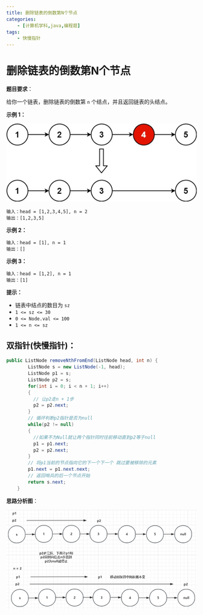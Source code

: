 ```yaml
---
title: 删除链表的倒数第N个节点
categories:
    - [计算机学科,java,编程题]
tags:
    - 快慢指针
---
```


# 删除链表的倒数第N个节点

**题目要求**：

给你一个链表，删除链表的倒数第 `n` 个结点，并且返回链表的头结点。

 

**示例 1：**

![img](https://raw.githubusercontent.com/PigPigLetsGo/imeages/master/202401021030015.jpeg)

```
输入：head = [1,2,3,4,5], n = 2
输出：[1,2,3,5]
```

**示例 2：**

```
输入：head = [1], n = 1
输出：[]
```

**示例 3：**

```
输入：head = [1,2], n = 1
输出：[1]
```

 

**提示：**

-  链表中结点的数目为 `sz`
-  `1 <= sz <= 30`
-  `0 <= Node.val <= 100`
-  `1 <= n <= sz`

## 双指针(快慢指针)：

```java
public ListNode removeNthFromEnd(ListNode head, int n) {
        ListNode s = new ListNode(-1, head);
        ListNode p1 = s;
        ListNode p2 = s;
        for(int i = 0; i < n + 1; i++)
        {
          // 让p2走n + 1步
          p2 = p2.next;
        }
        // 循环判断p2指针是否为null
        while(p2 != null)
        {
          //如果不为Null就让两个指针同时往前移动直到p2等于null
          p1 = p1.next;
          p2 = p2.next;
        }
        // 将p1当前的节点指向它的下一个下一个 跳过要被移除的元素
        p1.next = p1.next.next;
        // 返回哨兵的后一个节点开始
        return s.next;
    }
```

**思路分析图**：

![image-20240102105128266](https://raw.githubusercontent.com/PigPigLetsGo/imeages/master/202401021051336.png)